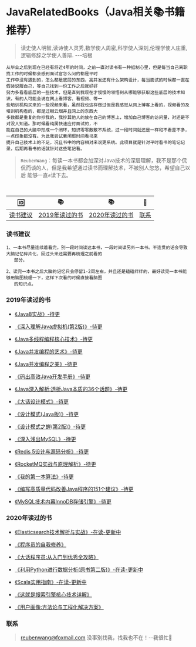 # JavaRelatedBooks（Java相关📚书籍推荐）
 > 读史使人明智,读诗使人灵秀,数学使人周密,科学使人深刻,伦理学使人庄重,逻辑修辞之学使人善辩. ---培根
 
    从毕业之后到现在已经有将近4年的时间，之前一直对读书有一种抵制心里，但是每当自己离职找工作的时候都会感到面试官怎么问的都是平时
    工作中没有遇到的，怎么都是底层的东西，高并发还有什么架构设计，每当面试的时候都一直在假装说服自己，等自己找到一份工作之后就好好
    努力多看看底层的一些技术，但是直到我现在才慢慢的领悟到从哪能够获取这些底层的技术知识，有的人可能会说在网上看博客、看视频、等一
    些培训机构买来的一些视频来看，虽然我也这样做过但是我感觉从网上博客上看的，视频看的及培训机构看的，都是过眼云烟并且网上的东西大
    多数都是重复的你抄我的，我抄其他人的放在自己的博客上，增加自己博客的访问量，对还是不对没人知道。那时候看纯属快速应付面试的，不
    能在自己的大脑中形成一个闭环，知识零零散散不系统，过一段时间就还是一样和不看差不多，一点印象都没有。为此我尝试着闲暇时间看书来
    提升自己技术上的不足，况且书中的内容相对来说更系统。此项目就是针对平时看书的笔记记录，后期再看书的话就针对这些笔记看。
 
 > `ReubenWang`：每读一本书都会加深对Java技术的深层理解，我不是那个侃侃而谈的人，但是我希望通过读书而理解技术，不被别人忽悠，希望自己以后
                 能够一直✊读下去。
  
<br/>

|🆔|📚|📚|📮
| :--------:|:--------:|:--------:|:--------:|
|[读书建议](#读书建议)|[2019年读过的书](#2019年读过的书)|[2020年读过的书](#2020年读过的书)|[联系](#联系)|

### 读书建议
    1、一本书尽量连续着看完，别一段时间读这本书，一段时间读另外一本书。不连贯的话会导致大脑记忆碎片化，回过头来还需要再梳理之前看的
       部分。
       
    2、读完一本书之后大脑的记忆只会停留1-2周左右，并且还是磕磕绊绊的，最好读完一本书能够用脑图梳理一下，这样下次看的时候直接看脑图
       的知识点。  

### 2019年读过的书

  - [《Java8实战》-待更]()
  
  - [《深入理解Java虚拟机(第2版)》-待更]()
 
  - [《Java多线程编程核心技术》-待更]()
 
  - [《Java并发编程的艺术》-待更]()
 
  - [《Java并发编程之美》-待更]()
  
  - [《码出高效Java开发手册》-待更]()
  
  - [《Java深入解析:透析Java本质的36个话题》-待更]()
  
  - [《大话设计模式》-待更]()
  
  - [《设计模式(Java版)》-待更]()
  
  - [《设计模式之蝉(第2版)》-待更]()
  
  - [《深入浅出MySQL》-待更]()
  
  - [《Redis 5设计与源码分析》-待更]()
  
  - [《RocketMQ实战与原理解析》-待更]()
  
  - [《我的第一本算法》-待更]()
  
  - [《编写高质量代码改善Java程序的151个建议》-待更]()
  
  - [《MySQL技术内幕InnoDB存储引擎》-待更]()

### 2020年读过的书

  - [《Elasticsearch技术解析与实战》-在读-更新中](https://github.com/luobotiantang/JavaRelatedBooks/blob/master/md/Elasticsearch.md)
  
  - [《程序员的自我修养》](https://github.com/luobotiantang/JavaRelatedBooks/blob/master/md/ProgrammerSelfCultivation.md)
  
  - [《大话程序员:从入门到优秀全攻略》](https://github.com/luobotiantang/JavaRelatedBooks/blob/master/md/BigTalkProgrammer.md)

  - [《利用Python进行数据分析(原书第二版)》-在读-更新中](https://github.com/luobotiantang/JavaRelatedBooks/blob/master/md/DataAnalysisUsingPython.md)
  
  - [《Scala实用指南》-在读-更新中](https://github.com/luobotiantang/JavaRelatedBooks/blob/master/md/ScalaPracticalGuide.md)
  
  - [《这就是搜索引擎核心技术详解》](https://github.com/luobotiantang/JavaRelatedBooks/blob/master/md/ThisIsTheSearchEngineCoreTechnology.md)
  
  - [《用户画像:方法论与工程化解决方案》]()
  
### 联系

> reubenwang@foxmail.com
> 没事别找我，找我也不在！--我很忙🦆